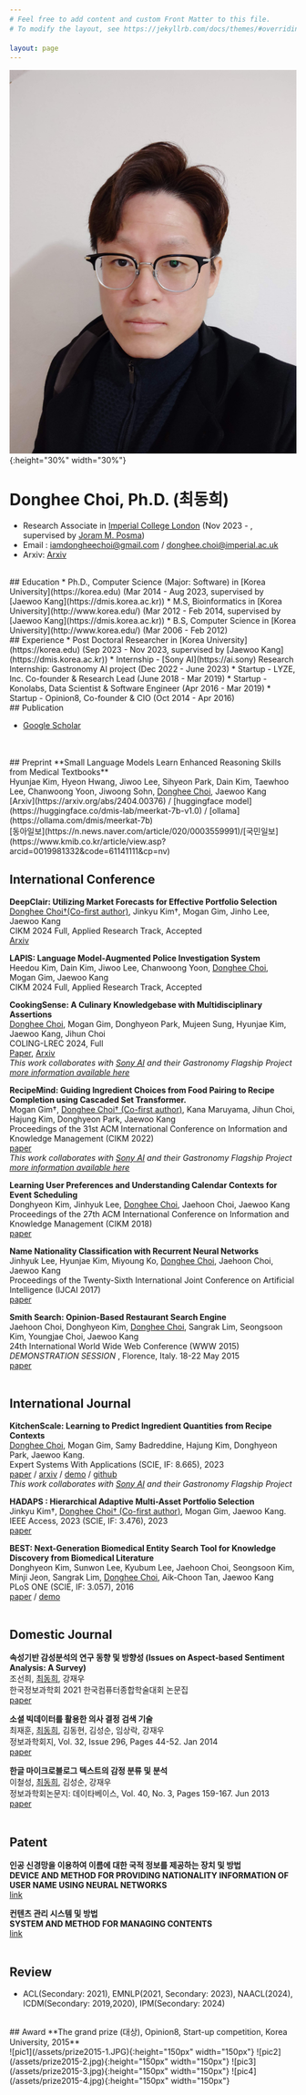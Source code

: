 ```yaml
---
# Feel free to add content and custom Front Matter to this file.
# To modify the layout, see https://jekyllrb.com/docs/themes/#overriding-theme-defaults

layout: page 
---
```


![My Picture](/assets/my.jpg){:height="30%" width="30%"}

# Donghee Choi, Ph.D. (최동희)
* Research Associate in [Imperial College London](https://profiles.imperial.ac.uk/donghee.choi/) (Nov 2023 - , supervised by [Joram M. Posma](https://www.imperial.ac.uk/people/j.posma11))
* Email : iamdongheechoi@gmail.com / donghee.choi@imperial.ac.uk
* Arxiv: [Arxiv](https://arxiv.org/a/choi_d_1.html)

<br>
## Education
* Ph.D., Computer Science (Major: Software) in [Korea University](https://korea.edu) (Mar 2014 - Aug 2023, supervised by [Jaewoo Kang](https://dmis.korea.ac.kr)) 
* M.S, Bioinformatics in [Korea University](http://www.korea.edu/) (Mar 2012 - Feb 2014, supervised by [Jaewoo Kang](https://dmis.korea.ac.kr)) 
* B.S, Computer Science in [Korea University](http://www.korea.edu/) (Mar 2006 - Feb 2012)

<br>
## Experience
* Post Doctoral Researcher in [Korea University](https://korea.edu) (Sep 2023 - Nov 2023, supervised by [Jaewoo Kang](https://dmis.korea.ac.kr))
* Internship - [Sony AI](https://ai.sony) Research Internship: Gastronomy AI project (Dec 2022 - June 2023)
* Startup - LYZE, Inc. Co-founder & Research Lead (June 2018 - Mar 2019) 
* Startup - Konolabs, Data Scientist & Software Engineer (Apr 2016 - Mar 2019)
* Startup - Opinion8, Co-founder & CIO (Oct 2014 - Apr 2016)

<br>
## Publication

* [Google Scholar](https://scholar.google.co.kr/citations?user=iR40DeMAAAAJ&hl=ko)

<br>
<br>
## Preprint
**Small Language Models Learn Enhanced Reasoning Skills from Medical Textbooks**
<br>
Hyunjae Kim, Hyeon Hwang, Jiwoo Lee, Sihyeon Park, Dain Kim, Taewhoo Lee, Chanwoong Yoon, Jiwoong Sohn, <ins>Donghee Choi</ins>, Jaewoo Kang
<br>
[Arxiv](https://arxiv.org/abs/2404.00376) / [huggingface model](https://huggingface.co/dmis-lab/meerkat-7b-v1.0) / [ollama](https://ollama.com/dmis/meerkat-7b)
<br>
[동아일보](https://n.news.naver.com/article/020/0003559991)/[국민일보](https://www.kmib.co.kr/article/view.asp?arcid=0019981332&code=61141111&cp=nv)
<br>

## International Conference

**DeepClair: Utilizing Market Forecasts for Effective Portfolio Selection**
<br>
<ins>Donghee Choi†(Co-first author)</ins>, Jinkyu Kim†, Mogan Gim, Jinho Lee, Jaewoo Kang
<br>
CIKM 2024 Full, Applied Research Track, Accepted
<br>
[Arxiv](https://arxiv.org/abs/2407.13427)
<br>

**LAPIS: Language Model-Augmented Police Investigation System**
<br>
Heedou Kim, Dain Kim, Jiwoo Lee, Chanwoong Yoon, <ins>Donghee Choi</ins>, Mogan Gim, Jaewoo Kang
<br>
CIKM 2024 Full, Applied Research Track, Accepted
<br>


**CookingSense: A Culinary Knowledgebase with Multidisciplinary Assertions**
<br>
<ins>Donghee Choi</ins>, Mogan Gim, Donghyeon Park, Mujeen Sung, Hyunjae Kim, Jaewoo Kang, Jihun Choi
<br>
COLING-LREC 2024, Full
<br>
[Paper](https://aclanthology.org/2024.lrec-main.354/), [Arxiv](https://arxiv.org/abs/2405.00523)
<br>
*This work collaborates with [Sony AI](https://ai.sony) and their Gastronomy Flagship Project [more information available here](https://ai.sony/publications/CookingSense-A-Culinary-Knowledgebase-with-Multidisciplinary-Assertions/)*
<br>

**RecipeMind: Guiding Ingredient Choices from Food Pairing to Recipe Completion using Cascaded Set Transformer.**
<br>
Mogan Gim†, <ins>Donghee Choi† (Co-first author)</ins>, Kana Maruyama, Jihun Choi, Hajung Kim, Donghyeon Park, Jaewoo Kang 
<br>
Proceedings of the 31st ACM International Conference on Information and Knowledge Management (CIKM 2022)
<br>
[paper](https://dl.acm.org/doi/10.1145/3511808.3557092)
<br>
*This work collaborates with [Sony AI](https://ai.sony) and their Gastronomy Flagship Project [more information available here](https://ai.sony/publications/RecipeMind-Guiding-Ingredient-Choices-from-Food-Pairing-to-Recipe-Completion-using-Cascaded-Set-Transformer/)*
<br>

**Learning User Preferences and Understanding Calendar Contexts for Event Scheduling**
<br>
Donghyeon Kim, Jinhyuk Lee, <ins>Donghee Choi</ins>, Jaehoon Choi, Jaewoo Kang 
<br>
Proceedings of the 27th ACM International Conference on Information and Knowledge Management (CIKM 2018)
<br>
[paper](https://dl.acm.org/doi/10.1145/3269206.3271712) 
<br>

**Name Nationality Classification with Recurrent Neural Networks**
<br>
Jinhyuk Lee, Hyunjae Kim, Miyoung Ko, <ins>Donghee Choi</ins>, Jaehoon Choi, Jaewoo Kang
<br>
Proceedings of the Twenty-Sixth International Joint Conference on Artificial Intelligence (IJCAI 2017)
<br>
[paper](https://www.ijcai.org/Proceedings/2017/289)
<br>

**Smith Search: Opinion-Based Restaurant Search Engine**
<br>
Jaehoon Choi, Donghyeon Kim, <ins>Donghee Choi</ins>, Sangrak Lim, Seongsoon Kim, Youngjae Choi, Jaewoo Kang 
<br>
24th International World Wide Web Conference (WWW 2015) _DEMONSTRATION SESSION_ , Florence, Italy. 18-22 May 2015
<br>
[paper](https://dl.acm.org/doi/abs/10.1145/2740908.2742829) 
<br>
<br>

## International Journal

**KitchenScale: Learning to Predict Ingredient Quantities from Recipe Contexts**
<br>
<ins>Donghee Choi</ins>, Mogan Gim, Samy Badreddine, Hajung Kim, Donghyeon Park, Jaewoo Kang. 
<br>
Expert Systems With Applications (SCIE, IF: 8.665), 2023
<br>
[paper](https://www.sciencedirect.com/science/article/abs/pii/S0957417423005432) / [arxiv](https://arxiv.org/abs/2304.10739) / [demo](http://kitchenscale.korea.ac.kr/) / [github](https://github.com/dmis-lab/KitchenScale)
<br>
*This work collaborates with [Sony AI](https://ai.sony) and their Gastronomy Flagship Project*
<br>

**HADAPS : Hierarchical Adaptive Multi-Asset Portfolio Selection**
<br>
Jinkyu Kim†, <ins>Donghee Choi† (Co-first author)</ins>, Mogan Gim, Jaewoo Kang. 
<br>
IEEE Access, 2023 (SCIE, IF: 3.476), 2023
<br>
[paper](https://ieeexplore.ieee.org/document/10149353)
<br>



**BEST: Next-Generation Biomedical Entity Search Tool for Knowledge Discovery from Biomedical Literature**
<br>
Donghyeon Kim, Sunwon Lee, Kyubum Lee, Jaehoon Choi, Seongsoon Kim, Minji Jeon, Sangrak Lim, <ins>Donghee Choi</ins>, Aik-Choon Tan, Jaewoo Kang 
<br>
PLoS ONE (SCIE, IF: 3.057), 2016 
<br>
[paper](https://journals.plos.org/plosone/article?id=10.1371/journal.pone.0164680) / [demo](http://best.korea.ac.kr/)
<br>
<br>

## Domestic Journal


**속성기반  감성분석의  연구  동향  및  방향성 (Issues on Aspect-based Sentiment Analysis: A Survey)**
<br>
조선희, <ins>최동희</ins>, 강재우 
<br>
한국정보과학회 2021 한국컴퓨터종합학술대회 논문집
 <br>
[paper](https://www.dbpia.co.kr/pdf/pdfView.do?nodeId=NODE10583434&mark=0&useDate=&ipRange=N&accessgl=Y&language=ko_KR&hasTopBanner=false) 
<br>


**소셜 빅데이터를 활용한 의사 결정 검색 기술**
<br>
최재훈, <ins>최동희</ins>, 김동현, 김성순, 임상락, 강재우 
<br>
정보과학회지, Vol. 32, Issue 296, Pages 44-52. Jan 2014
 <br>
[paper](http://www.ndsl.kr/ndsl/search/detail/article/articleSearchResultDetail.do?cn=JAKO201406464395458) 
<br>

**한글 마이크로블로그 텍스트의 감정 분류 및 분석**
<br>
이철성, <ins>최동희</ins>, 김성순, 강재우
<br>
정보과학회논문지: 데이타베이스, Vol. 40, No. 3, Pages 159-167. Jun 2013
<br>
[paper](https://www.dbpia.co.kr/Journal/articleDetail?nodeId=NODE02193998) 
<br>
<br>

## Patent
**인공 신경망을 이용하여 이름에 대한 국적 정보를 제공하는 장치 및 방법**
<br>
**DEVICE AND METHOD FOR PROVIDING NATIONALITY INFORMATION OF USER NAME USING NEURAL NETWORKS**
<br>
[link](https://doi.org/10.8080/1020170147399)
<br>

**컨텐츠 관리 시스템 및 방법**
<br>
**SYSTEM AND METHOD FOR MANAGING CONTENTS**
<br>
[link](https://doi.org/10.8080/1020120078866)
<br>
<br>

## Review
* ACL(Secondary: 2021), EMNLP(2021, Secondary: 2023), NAACL(2024), ICDM(Secondary: 2019,2020), IPM(Secondary: 2024)

<br>
## Award
**The grand prize (대상), Opinion8, Start-up competition, Korea University, 2015**
<br>
![pic1](/assets/prize2015-1.JPG){:height="150px" width="150px"} ![pic2](/assets/prize2015-2.jpg){:height="150px" width="150px"} ![pic3](/assets/prize2015-3.jpg){:height="150px" width="150px"} ![pic4](/assets/prize2015-4.jpg){:height="150px" width="150px"}

